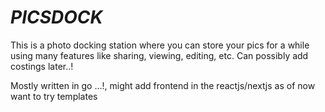 # _**PICSDOCK**_

  <p>     This is a photo docking station where you can store your pics for a while using many features like sharing, viewing, editing, etc. Can possibly add costings later..! </p>
  <p> Mostly written in go ...!, might add frontend in the reactjs/nextjs as of now want to try templates</p>
